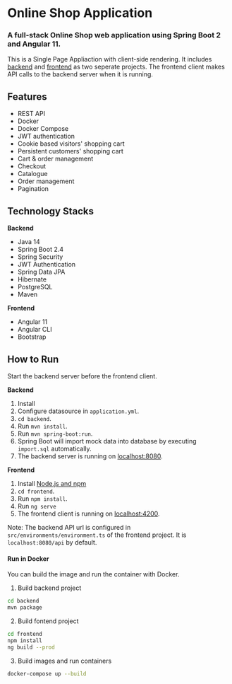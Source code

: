 # Online Shop Application

### A full-stack Online Shop web application using Spring Boot 2 and Angular 11. 
This is a Single Page Appliaction with client-side rendering. It includes [backend](https://github.com/zhulinn/SpringBoot-Angular7-ShoppingCart/tree/backend) and [frontend](https://github.com/zhulinn/SpringBoot-Angular7-ShoppingCart/tree/frontend) as two seperate projects.
The frontend client makes API calls to the backend server when it is running.

## Features
- REST API
- Docker
- Docker Compose
- JWT authentication
- Cookie based visitors' shopping cart
- Persistent customers' shopping cart
- Cart & order management
- Checkout
- Catalogue
- Order management
- Pagination

## Technology Stacks
**Backend**
  - Java 14
  - Spring Boot 2.4
  - Spring Security
  - JWT Authentication
  - Spring Data JPA
  - Hibernate
  - PostgreSQL
  - Maven

**Frontend**
  - Angular 11
  - Angular CLI
  - Bootstrap

## How to  Run
Start the backend server before the frontend client.  

**Backend**

  1. Install
  2. Configure datasource in `application.yml`.
  3. `cd backend`.
  4. Run `mvn install`.
  5. Run `mvn spring-boot:run`.
  6. Spring Boot will import mock data into database by executing `import.sql` automatically.
  7. The backend server is running on [localhost:8080]().

**Frontend**
  1. Install [Node.js and npm](https://www.npmjs.com/get-npm)
  2. `cd frontend`.
  3. Run `npm install`.
  4. Run `ng serve`
  5. The frontend client is running on [localhost:4200]().
  
Note: The backend API url is configured in `src/environments/environment.ts` of the frontend project. It is `localhost:8080/api` by default.
  
#### Run in Docker
You can build the image and run the container with Docker. 
1. Build backend project
```bash
cd backend
mvn package
```
2. Build fontend project
```bash
cd frontend
npm install
ng build --prod
```
3. Build images and run containers
```bash
docker-compose up --build
```

